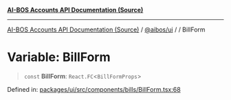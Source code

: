 [**AI-BOS Accounts API Documentation (Source)**](../../../README.md)

***

[AI-BOS Accounts API Documentation (Source)](../../../README.md) / [@aibos/ui](../README.md) / [](../README.md) / BillForm

# Variable: BillForm

> `const` **BillForm**: `React.FC`\<`BillFormProps`\>

Defined in: [packages/ui/src/components/bills/BillForm.tsx:68](https://github.com/pohlai88/accounts/blob/48103fb36d28b2b9bfb33472b6de2f719773cde9/packages/ui/src/components/bills/BillForm.tsx#L68)
